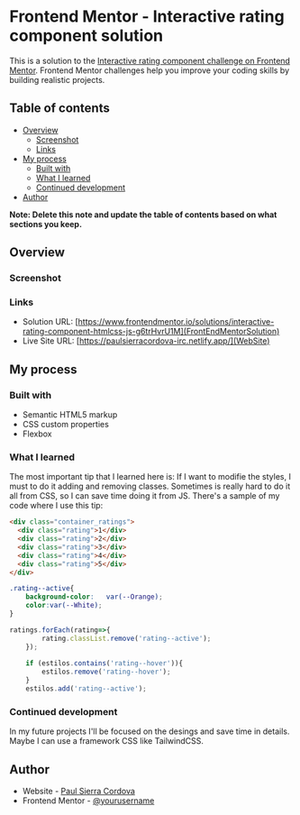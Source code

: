 # Frontend Mentor - Interactive rating component solution

This is a solution to the [Interactive rating component challenge on Frontend Mentor](https://www.frontendmentor.io/challenges/interactive-rating-component-koxpeBUmI). Frontend Mentor challenges help you improve your coding skills by building realistic projects. 

## Table of contents

- [Overview](#overview)
  - [Screenshot](#screenshot)
  - [Links](#links)
- [My process](#my-process)
  - [Built with](#built-with)
  - [What I learned](#what-i-learned)
  - [Continued development](#continued-development)
- [Author](#author)

**Note: Delete this note and update the table of contents based on what sections you keep.**

## Overview

### Screenshot

[](../images/screenshot.png)

### Links

- Solution URL: [https://www.frontendmentor.io/solutions/interactive-rating-component-htmlcss-js-g6trHvrU1M](FrontEndMentorSolution)
- Live Site URL: [https://paulsierracordova-irc.netlify.app/](WebSite)

## My process

### Built with

- Semantic HTML5 markup
- CSS custom properties
- Flexbox

### What I learned

The most important tip that I learned here is:
If I want to modifie the styles, I must to do it adding and removing classes. Sometimes is really hard to do it all from CSS, so I can save time doing it from JS.
There's a sample of my code where I use this tip:

```html
<div class="container_ratings">
  <div class="rating">1</div>
  <div class="rating">2</div>
  <div class="rating">3</div>
  <div class="rating">4</div>
  <div class="rating">5</div>
</div>
```
```css
.rating--active{
    background-color:   var(--Orange);
    color:var(--White);
} 
```
```js
ratings.forEach(rating=>{
        rating.classList.remove('rating--active');
    });
       
    if (estilos.contains('rating--hover')){
        estilos.remove('rating--hover');
    }
    estilos.add('rating--active');
```
### Continued development

In my future projects I'll be focused on the desings and save time in details. Maybe I can use a framework CSS like TailwindCSS.

## Author

- Website - [Paul Sierra Cordova](https://paulsierracordova-irc.netlify.app/)
- Frontend Mentor - [@yourusername](https://www.frontendmentor.io/profile/yourusername)
